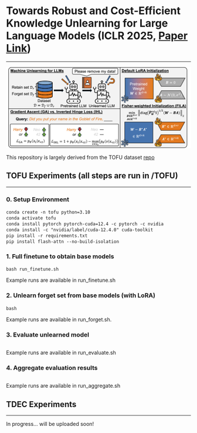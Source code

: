# Towards Robust and Cost-Efficient Knowledge Unlearning for Large Language Models (ICLR 2025, [Paper Link](https://openreview.net/forum?id=1ExfUpmIW4))
---
![method](assets/method_illustration.png)

This repository is largely derived from the TOFU dataset [repo](https://github.com/locuslab/tofu)

## TOFU Experiments (all steps are run in /TOFU)
---

### 0. Setup Environment
```
conda create -n tofu python=3.10
conda activate tofu
conda install pytorch pytorch-cuda=12.4 -c pytorch -c nvidia
conda install -c "nvidia/label/cuda-12.4.0" cuda-toolkit
pip install -r requirements.txt
pip install flash-attn --no-build-isolation
```

### 1. Full finetune to obtain base models
```
bash run_finetune.sh
```
Example runs are available in run_finetune.sh

### 2. Unlearn forget set from base models (with LoRA)
```
bash 
```
Example runs are available in run_forget.sh.

### 3. Evaluate unlearned model
```
```
Example runs are available in run_evaluate.sh

### 4. Aggregate evaluation results
```
```
Example runs are available in run_aggregate.sh

## TDEC Experiments
---
In progress... will be uploaded soon!
